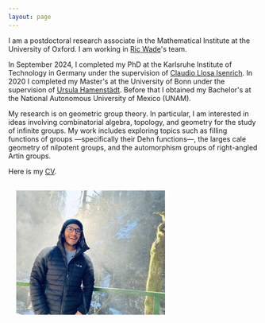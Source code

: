 ```yaml
---
layout: page  
---
```


I am a postdoctoral research associate in the Mathematical Institute at the University of Oxford. I am working in [Ric Wade](https://people.maths.ox.ac.uk/wade/index.html#)'s team.

In September 2024, I completed my PhD at the Karlsruhe Institute of Technology in Germany under the supervision of [Claudio Llosa Isenrich](https://www.math.kit.edu/user/llosa/index.html). In 2020 I completed my Master's at the University of Bonn under the supervision of [Ursula Hamenstädt](https://www.math.uni-bonn.de/people/ursula/). Before that I obtained my Bachelor's at the National Autonomous University of Mexico (UNAM).

My research is on geometric group theory. In particular, I am interested in ideas involving combinatorial algebra, topology, and geometry for the study of infinite groups. My work includes exploring topics such as filling functions of groups —specifically their Dehn functions—, the larges cale geometry of nilpotent groups, and the automorphism groups of right-angled Artin groups.

Here is my <a href="newtemplate/CV_GarciaMejia.pdf">CV</a>.

<img align="left" width="300" height="250" style="margin:16px;" src="IMG_4313.jpeg">

